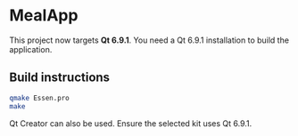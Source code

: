 # MealApp

This project now targets **Qt 6.9.1**. You need a Qt 6.9.1 installation to build the application.

## Build instructions

```bash
qmake Essen.pro
make
```

Qt Creator can also be used. Ensure the selected kit uses Qt 6.9.1.
